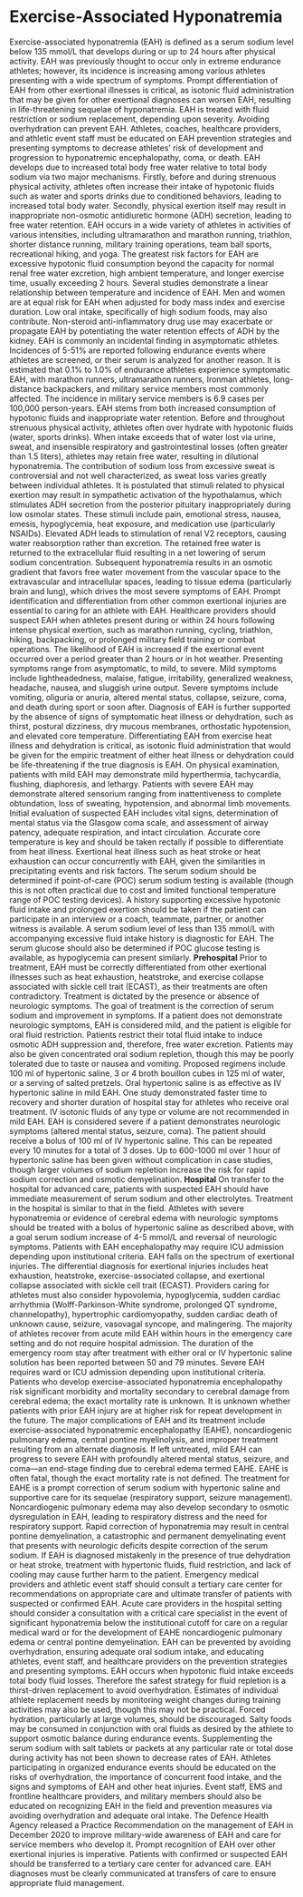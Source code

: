 # Exercise-Associated Hyponatremia
Exercise-associated hyponatremia (EAH) is defined as a serum sodium level below 135 mmol/L that develops during or up to 24 hours after physical activity. EAH was previously thought to occur only in extreme endurance athletes; however, its incidence is increasing among various athletes presenting with a wide spectrum of symptoms.
Prompt differentiation of EAH from other exertional illnesses is critical, as isotonic fluid administration that may be given for other exertional diagnoses can worsen EAH, resulting in life-threatening sequelae of hyponatremia. EAH is treated with fluid restriction or sodium replacement, depending upon severity. Avoiding overhydration can prevent EAH. Athletes, coaches, healthcare providers, and athletic event staff must be educated on EAH prevention strategies and presenting symptoms to decrease athletes’ risk of development and progression to hyponatremic encephalopathy, coma, or death.
EAH develops due to increased total body free water relative to total body sodium via two major mechanisms. Firstly, before and during strenuous physical activity, athletes often increase their intake of hypotonic fluids such as water and sports drinks due to conditioned behaviors, leading to increased total body water. Secondly, physical exertion itself may result in inappropriate non-osmotic antidiuretic hormone (ADH) secretion, leading to free water retention.
EAH occurs in a wide variety of athletes in activities of various intensities, including ultramarathon and marathon running, triathlon, shorter distance running, military training operations, team ball sports, recreational hiking, and yoga. The greatest risk factors for EAH are excessive hypotonic fluid consumption beyond the capacity for normal renal free water excretion, high ambient temperature, and longer exercise time, usually exceeding 2 hours. Several studies demonstrate a linear relationship between temperature and incidence of EAH.
Men and women are at equal risk for EAH when adjusted for body mass index and exercise duration. Low oral intake, specifically of high sodium foods, may also contribute. Non-steroid anti-inflammatory drug use may exacerbate or propagate EAH by potentiating the water retention effects of ADH by the kidney.
EAH is commonly an incidental finding in asymptomatic athletes. Incidences of 5-51% are reported following endurance events where athletes are screened, or their serum is analyzed for another reason. It is estimated that 0.1% to 1.0% of endurance athletes experience symptomatic EAH, with marathon runners, ultramarathon runners, Ironman athletes, long-distance backpackers, and military service members most commonly affected. The incidence in military service members is 6.9 cases per 100,000 person-years.
EAH stems from both increased consumption of hypotonic fluids and inappropriate water retention. Before and throughout strenuous physical activity, athletes often over hydrate with hypotonic fluids (water, sports drinks). When intake exceeds that of water lost via urine, sweat, and insensible respiratory and gastrointestinal losses (often greater than 1.5 liters), athletes may retain free water, resulting in dilutional hyponatremia. The contribution of sodium loss from excessive sweat is controversial and not well characterized, as sweat loss varies greatly between individual athletes.
It is postulated that stimuli related to physical exertion may result in sympathetic activation of the hypothalamus, which stimulates ADH secretion from the posterior pituitary inappropriately during low osmolar states. These stimuli include pain, emotional stress, nausea, emesis, hypoglycemia, heat exposure, and medication use (particularly NSAIDs). Elevated ADH leads to stimulation of renal V2 receptors, causing water reabsorption rather than excretion. The retained free water is returned to the extracellular fluid resulting in a net lowering of serum sodium concentration.
Subsequent hyponatremia results in an osmotic gradient that favors free water movement from the vascular space to the extravascular and intracellular spaces, leading to tissue edema (particularly brain and lung), which drives the most severe symptoms of EAH.
Prompt identification and differentiation from other common exertional injuries are essential to caring for an athlete with EAH. Healthcare providers should suspect EAH when athletes present during or within 24 hours following intense physical exertion, such as marathon running, cycling, triathlon, hiking, backpacking, or prolonged military field training or combat operations. The likelihood of EAH is increased if the exertional event occurred over a period greater than 2 hours or in hot weather.
Presenting symptoms range from asymptomatic, to mild, to severe. Mild symptoms include lightheadedness, malaise, fatigue, irritability, generalized weakness, headache, nausea, and sluggish urine output. Severe symptoms include vomiting, oliguria or anuria, altered mental status, collapse, seizure, coma, and death during sport or soon after.
Diagnosis of EAH is further supported by the absence of signs of symptomatic heat illness or dehydration, such as thirst, postural dizziness, dry mucous membranes, orthostatic hypotension, and elevated core temperature. Differentiating EAH from exercise heat illness and dehydration is critical, as isotonic fluid administration that would be given for the empiric treatment of either heat illness or dehydration could be life-threatening if the true diagnosis is EAH.
On physical examination, patients with mild EAH may demonstrate mild hyperthermia, tachycardia, flushing, diaphoresis, and lethargy. Patients with severe EAH may demonstrate altered sensorium ranging from inattentiveness to complete obtundation, loss of sweating, hypotension, and abnormal limb movements.
Initial evaluation of suspected EAH includes vital signs, determination of mental status via the Glasgow coma scale, and assessment of airway patency, adequate respiration, and intact circulation. Accurate core temperature is key and should be taken rectally if possible to differentiate from heat illness. Exertional heat illness such as heat stroke or heat exhaustion can occur concurrently with EAH, given the similarities in precipitating events and risk factors.
The serum sodium should be determined if point-of-care (POC) serum sodium testing is available (though this is not often practical due to cost and limited functional temperature range of POC testing devices). A history supporting excessive hypotonic fluid intake and prolonged exertion should be taken if the patient can participate in an interview or a coach, teammate, partner, or another witness is available. A serum sodium level of less than 135 mmol/L with accompanying excessive fluid intake history is diagnostic for EAH. The serum glucose should also be determined if POC glucose testing is available, as hypoglycemia can present similarly.
**Prehospital**
Prior to treatment, EAH must be correctly differentiated from other exertional illnesses such as heat exhaustion, heatstroke, and exercise collapse associated with sickle cell trait (ECAST), as their treatments are often contradictory. Treatment is dictated by the presence or absence of neurologic symptoms. The goal of treatment is the correction of serum sodium and improvement in symptoms.
If a patient does not demonstrate neurologic symptoms, EAH is considered mild, and the patient is eligible for oral fluid restriction. Patients restrict their total fluid intake to induce osmotic ADH suppression and, therefore, free water excretion. Patients may also be given concentrated oral sodium repletion, though this may be poorly tolerated due to taste or nausea and vomiting. Proposed regimens include 100 ml of hypertonic saline, 3 or 4 broth bouillon cubes in 125 ml of water, or a serving of salted pretzels. Oral hypertonic saline is as effective as IV hypertonic saline in mild EAH. One study demonstrated faster time to recovery and shorter duration of hospital stay for athletes who receive oral treatment. IV isotonic fluids of any type or volume are not recommended in mild EAH.
EAH is considered severe if a patient demonstrates neurologic symptoms (altered mental status, seizure, coma). The patient should receive a bolus of 100 ml of IV hypertonic saline. This can be repeated every 10 minutes for a total of 3 doses. Up to 600-1000 ml over 1 hour of hypertonic saline has been given without complication in case studies, though larger volumes of sodium repletion increase the risk for rapid sodium correction and osmotic demyelination.
**Hospital**
On transfer to the hospital for advanced care, patients with suspected EAH should have immediate measurement of serum sodium and other electrolytes. Treatment in the hospital is similar to that in the field. Athletes with severe hyponatremia or evidence of cerebral edema with neurologic symptoms should be treated with a bolus of hypertonic saline as described above, with a goal serum sodium increase of 4-5 mmol/L and reversal of neurologic symptoms. Patients with EAH encephalopathy may require ICU admission depending upon institutional criteria.
EAH falls on the spectrum of exertional injuries. The differential diagnosis for exertional injuries includes heat exhaustion, heatstroke, exercise-associated collapse, and exertional collapse associated with sickle cell trait (ECAST). Providers caring for athletes must also consider hypovolemia, hypoglycemia, sudden cardiac arrhythmia (Wolff-Parkinson-White syndrome, prolonged QT syndrome, channelopathy), hypertrophic cardiomyopathy, sudden cardiac death of unknown cause, seizure, vasovagal syncope, and malingering.
The majority of athletes recover from acute mild EAH within hours in the emergency care setting and do not require hospital admission. The duration of the emergency room stay after treatment with either oral or IV hypertonic saline solution has been reported between 50 and 79 minutes. Severe EAH requires ward or ICU admission depending upon institutional criteria. Patients who develop exercise-associated hyponatremia encephalopathy risk significant morbidity and mortality secondary to cerebral damage from cerebral edema; the exact mortality rate is unknown. It is unknown whether patients with prior EAH injury are at higher risk for repeat development in the future.
The major complications of EAH and its treatment include exercise-associated hyponatremic encephalopathy (EAHE), noncardiogenic pulmonary edema, central pontine myelinolysis, and improper treatment resulting from an alternate diagnosis.
If left untreated, mild EAH can progress to severe EAH with profoundly altered mental status, seizure, and coma—an end-stage finding due to cerebral edema termed EAHE. EAHE is often fatal, though the exact mortality rate is not defined. The treatment for EAHE is a prompt correction of serum sodium with hypertonic saline and supportive care for its sequelae (respiratory support, seizure management).
Noncardiogenic pulmonary edema may also develop secondary to osmotic dysregulation in EAH, leading to respiratory distress and the need for respiratory support.
Rapid correction of hyponatremia may result in central pontine demyelination, a catastrophic and permanent demyelinating event that presents with neurologic deficits despite correction of the serum sodium.
If EAH is diagnosed mistakenly in the presence of true dehydration or heat stroke, treatment with hypertonic fluids, fluid restriction, and lack of cooling may cause further harm to the patient.
Emergency medical providers and athletic event staff should consult a tertiary care center for recommendations on appropriate care and ultimate transfer of patients with suspected or confirmed EAH. Acute care providers in the hospital setting should consider a consultation with a critical care specialist in the event of significant hyponatremia below the institutional cutoff for care on a regular medical ward or for the development of EAHE noncardiogenic pulmonary edema or central pontine demyelination.
EAH can be prevented by avoiding overhydration, ensuring adequate oral sodium intake, and educating athletes, event staff, and healthcare providers on the prevention strategies and presenting symptoms.
EAH occurs when hypotonic fluid intake exceeds total body fluid losses. Therefore the safest strategy for fluid repletion is a thirst-driven replacement to avoid overhydration. Estimates of individual athlete replacement needs by monitoring weight changes during training activities may also be used, though this may not be practical. Forced hydration, particularly at large volumes, should be discouraged.
Salty foods may be consumed in conjunction with oral fluids as desired by the athlete to support osmotic balance during endurance events. Supplementing the serum sodium with salt tablets or packets at any particular rate or total dose during activity has not been shown to decrease rates of EAH.
Athletes participating in organized endurance events should be educated on the risks of overhydration, the importance of concurrent food intake, and the signs and symptoms of EAH and other heat injuries. Event staff, EMS and frontline healthcare providers, and military members should also be educated on recognizing EAH in the field and prevention measures via avoiding overhydration and adequate oral intake.
The Defence Health Agency released a Practice Recommendation on the management of EAH in December 2020 to improve military-wide awareness of EAH and care for service members who develop it.
Prompt recognition of EAH over other exertional injuries is imperative. Patients with confirmed or suspected EAH should be transferred to a tertiary care center for advanced care. EAH diagnoses must be clearly communicated at transfers of care to ensure appropriate fluid management.